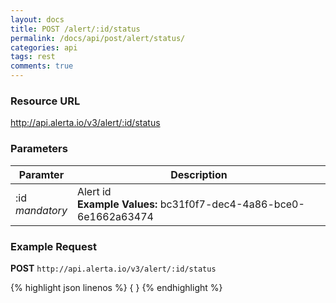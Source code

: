 ```yaml
---
layout: docs
title: POST /alert/:id/status
permalink: /docs/api/post/alert/status/
categories: api
tags: rest
comments: true
---
```


### Resource URL

http://api.alerta.io/v3/alert/:id/status

### Parameters

| Paramter | Description |
| -------- | -------- |
| :id<br>_mandatory_| Alert id<br>**Example Values:** bc31f0f7-dec4-4a86-bce0-6e1662a63474|

### Example Request

**POST** `http://api.alerta.io/v3/alert/:id/status`

{% highlight json linenos %}
{
}
{% endhighlight %}
